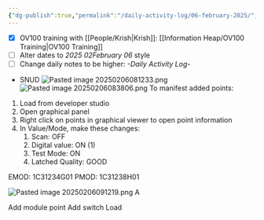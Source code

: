 ```yaml
---
{"dg-publish":true,"permalink":"/daily-activity-log/06-february-2025/","noteIcon":"","created":"2025-02-06T07:48:28.584-06:00"}
---
```


- [x] OV100 training with [[People/Krish\|Krish]]: [[Information Heap/OV100 Training\|OV100 Training]]
- [ ] Alter dates to *2025 02February 06* style
- [ ] Change daily notes to be higher: *-Daily Activity Log-*

- SNUD
![Pasted image 20250206081233.png](/img/user/Pasted%20image%2020250206081233.png)
![Pasted image 20250206083806.png](/img/user/Pasted%20image%2020250206083806.png)
To manifest added points:
1. Load from developer studio
2. Open graphical panel
3. Right click on points in graphical viewer to open point information
4. In Value/Mode, make these changes:
	1. Scan: OFF
	2. Digital value: ON (1)
	3. Test Mode: ON
	4. Latched Quality: GOOD

EMOD: 1C31234G01
PMOD: 1C31238H01

![Pasted image 20250206091219.png](/img/user/Pasted%20image%2020250206091219.png)
A

Add module point
Add switch
Load